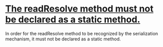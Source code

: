 # [The readResolve method must not be declared as a static method.](https://spotbugs.readthedocs.io/en/latest/bugDescriptions.html#SE_READ_RESOLVE_IS_STATIC)

 In order for the readResolve method to be recognized by the serialization
mechanism, it must not be declared as a static method.